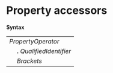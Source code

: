 # Property accessors

**Syntax**

<table>
    <tr>
        <td colspan="2"><i>PropertyOperator</i></td>
    </tr>
    <tr>
        <td>&nbsp;</td><td><b>.</b> <i>QualifiedIdentifier</i></td>
    </tr>
    <tr>
        <td>&nbsp;</td><td><i>Brackets</i></td>
    </tr>
</table>